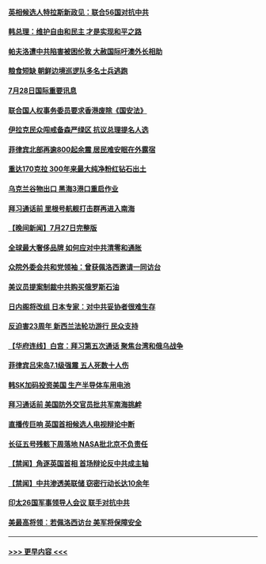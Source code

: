 #### [英相候选人特拉斯新政见：联合56国对抗中共](../pages/prog202/a103489387.md?t=07282351) 
#### [韩总理：维护自由和民主 才是实现和平之路](../pages/prog202/a103489258.md?t=07282351) 
#### [帕夫洛遭中共陷害被困伦敦 大赦国际吁澳外长相助](../pages/prog202/a103489280.md?t=07282351) 
#### [粮食短缺 朝鲜边境巡逻队多名士兵逃跑](../pages/prog202/a103489277.md?t=07282351) 
#### [7月28日国际重要讯息](../pages/prog202/a103489245.md?t=07282351) 
#### [联合国人权事务委员要求香港废除《国安法》](../pages/prog202/a103489229.md?t=07282351) 
#### [伊拉克民众闯戒备森严绿区 抗议总理提名人选](../pages/prog202/a103489181.md?t=07282351) 
#### [菲律宾北部再逾800起余震 居民难安眠在外露宿](../pages/prog202/a103489163.md?t=07282351) 
#### [重达170克拉 300年来最大纯净粉红钻石出土](../pages/prog202/a103489142.md?t=07282351) 
#### [乌克兰谷物出口 黑海3港口重启作业](../pages/prog202/a103489054.md?t=07282351) 
#### [拜习通话前 里根号航舰打击群再进入南海](../pages/prog202/a103488991.md?t=07282351) 
#### [【晚间新闻】7月27日完整版](../pages/prog202/a103488973.md?t=07282351) 
#### [全球最大奢侈品牌 如何应对中共清零和通胀](../pages/prog202/a103488770.md?t=07282351) 
#### [众院外委会共和党领袖：曾获佩洛西邀请一同访台](../pages/prog202/a103488740.md?t=07282351) 
#### [美议员提案制裁中共购买俄罗斯石油](../pages/prog202/a103488657.md?t=07282351) 
#### [日内阁将改组 日本专家：对中共妥协者很难生存](../pages/prog202/a103488690.md?t=07282351) 
#### [反迫害23周年 新西兰法轮功游行 民众支持](../pages/prog202/a103488702.md?t=07282351) 
#### [【华府连线】白宫：拜习第五次通话 聚焦台湾和俄乌战争](../pages/prog202/a103488679.md?t=07282351) 
#### [菲律宾吕宋岛7.1级强震 五人死数十人伤](../pages/prog202/a103488677.md?t=07282351) 
#### [韩SK加码投资美国 生产半导体车用电池](../pages/prog202/a103488688.md?t=07282351) 
#### [拜习通话前 美国防外交官员批共军南海挑衅](../pages/prog202/a103488675.md?t=07282351) 
#### [直播传巨响 英国首相候选人电视辩论中断](../pages/prog202/a103488681.md?t=07282351) 
#### [长征五号残骸下周落地 NASA批北京不负责任](../pages/prog202/a103488554.md?t=07282351) 
#### [【禁闻】角逐英国首相 首场辩论反中共成主轴](../pages/prog202/a103488572.md?t=07282351) 
#### [【禁闻】中共渗透美联储 窃密行动长达10余年](../pages/prog202/a103488568.md?t=07282351) 
#### [印太26国军事领导人会议 联手对抗中共](../pages/prog202/a103488539.md?t=07282351) 
#### [美最高将领︰若佩洛西访台 美军将保障安全](../pages/prog202/a103488528.md?t=07282351) 

----
#### [ >>> 更早内容 <<< ](../indexes/prog202-earlier.md)
